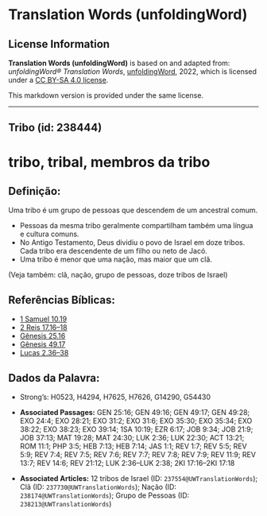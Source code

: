 # Translation Words (unfoldingWord)

## License Information

**Translation Words (unfoldingWord)** is based on and adapted from: _unfoldingWord® Translation Words_, [unfoldingWord](https://unfoldingword.org/utw), 2022, which is licensed under a [CC BY-SA 4.0 license](https://creativecommons.org/licenses/by-sa/4.0/legalcode.en).

This markdown version is provided under the same license.



--------------------------------

## Tribo (id: 238444)

tribo, tribal, membros da tribo
===============================

Definição:
----------

Uma tribo é um grupo de pessoas que descendem de um ancestral comum.

* Pessoas da mesma tribo geralmente compartilham também uma língua e cultura comuns.
* No Antigo Testamento, Deus dividiu o povo de Israel em doze tribos. Cada tribo era descendente de um filho ou neto de Jacó.
* Uma tribo é menor que uma nação, mas maior que um clã.

(Veja também: clã, nação, grupo de pessoas, doze tribos de Israel)

Referências Bíblicas:
---------------------

* [1 Samuel 10\.19](https://ref.ly/1Sam10:19)
* [2 Reis 17\.16–18](https://ref.ly/2Kgs17:16-2Kgs17:18)
* [Gênesis 25\.16](https://ref.ly/Gen25:16)
* [Gênesis 49\.17](https://ref.ly/Gen49:17)
* [Lucas 2\.36–38](https://ref.ly/Luke2:36-Luke2:38)

Dados da Palavra:
-----------------

* Strong’s: H0523, H4294, H7625, H7626, G14290, G54430

* **Associated Passages:** GEN 25:16; GEN 49:16; GEN 49:17; GEN 49:28; EXO 24:4; EXO 28:21; EXO 31:2; EXO 31:6; EXO 35:30; EXO 35:34; EXO 38:22; EXO 38:23; EXO 39:14; 1SA 10:19; EZR 6:17; JOB 9:34; JOB 21:9; JOB 37:13; MAT 19:28; MAT 24:30; LUK 2:36; LUK 22:30; ACT 13:21; ROM 11:1; PHP 3:5; HEB 7:13; HEB 7:14; JAS 1:1; REV 1:7; REV 5:5; REV 5:9; REV 7:4; REV 7:5; REV 7:6; REV 7:7; REV 7:8; REV 7:9; REV 11:9; REV 13:7; REV 14:6; REV 21:12; LUK 2:36–LUK 2:38; 2KI 17:16–2KI 17:18
* **Associated Articles:** 12 tribos de Israel (ID: `237554@UWTranslationWords`); Clã (ID: `237730@UWTranslationWords`); Nação (ID: `238174@UWTranslationWords`); Grupo de Pessoas (ID: `238213@UWTranslationWords`)

